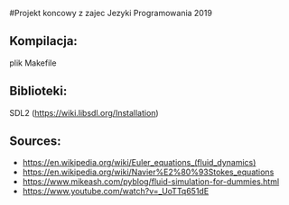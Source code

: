 #Projekt koncowy z zajec Jezyki Programowania 2019

## Kompilacja:

  plik Makefile

## Biblioteki:

  SDL2 (https://wiki.libsdl.org/Installation)

## Sources:

* https://en.wikipedia.org/wiki/Euler_equations_(fluid_dynamics)
* https://en.wikipedia.org/wiki/Navier%E2%80%93Stokes_equations
* https://www.mikeash.com/pyblog/fluid-simulation-for-dummies.html
* https://www.youtube.com/watch?v=_UoTTq651dE